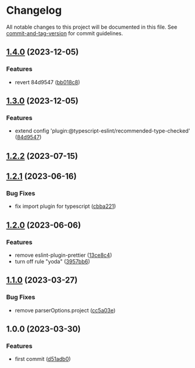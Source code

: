 # Changelog

All notable changes to this project will be documented in this file. See [commit-and-tag-version](https://github.com/absolute-version/commit-and-tag-version) for commit guidelines.

## [1.4.0](https://github.com/umatch-oficial/eslint-config/compare/v1.3.0...v1.4.0) (2023-12-05)


### Features

* revert 84d9547 ([bb018c8](https://github.com/umatch-oficial/eslint-config/commit/bb018c8100dc52f8a5adc96dd2d4f87f1bacf055))

## [1.3.0](https://github.com/umatch-oficial/eslint-config/compare/v1.2.2...v1.3.0) (2023-12-05)


### Features

* extend config 'plugin:@typescript-eslint/recommended-type-checked' ([84d9547](https://github.com/umatch-oficial/eslint-config/commit/84d954710866bd71f66469aeca05e0436116b2d5))

## [1.2.2](https://github.com/umatch-oficial/eslint-config/compare/v1.2.1...v1.2.2) (2023-07-15)

## [1.2.1](https://github.com/umatch-oficial/eslint-config/compare/v1.2.0...v1.2.1) (2023-06-16)


### Bug Fixes

* fix import plugin for typescript ([cbba221](https://github.com/umatch-oficial/eslint-config/commit/cbba221221a8880cee9d235c4364ffd5feac9fe8))

## [1.2.0](https://github.com/umatch-oficial/eslint-config/compare/v1.1.0...v1.2.0) (2023-06-06)


### Features

* remove eslint-plugin-prettier ([13ce8c4](https://github.com/umatch-oficial/eslint-config/commit/13ce8c41cc4291831a92f9a8e02e9012d571f44c))
* turn off rule "yoda" ([3957bb6](https://github.com/umatch-oficial/eslint-config/commit/3957bb6834115206be4af03de18068a56f89fe30))

## [1.1.0](https://github.com/umatch-oficial/eslint-config/compare/v1.0.0...v1.1.0) (2023-03-27)


### Bug Fixes

* remove parserOptions.project ([cc5a03e](https://github.com/umatch-oficial/eslint-config/commit/cc5a03e549795a75740c4baff6f40b1a4dc2f185))

## 1.0.0 (2023-03-30)


### Features

* first commit ([d51adb0](https://github.com/umatch-oficial/eslint-config/commit/d51adb0e0da0064a35e795eb9c74c431b80add7d))
